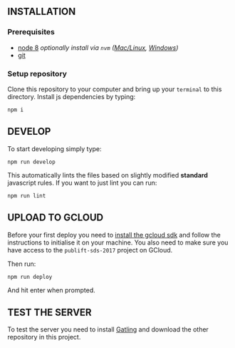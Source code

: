 ## INSTALLATION

### Prerequisites

* [node 8](https://nodejs.org/en/) _optionally install via `nvm` ([Mac/Linux](https://github.com/creationix/nvm), [Windows](https://github.com/coreybutler/nvm-windows))_
* [git](https://git-scm.com/)

### Setup repository

Clone this repository to your computer and bring up your `terminal` to this directory. Install js dependencies by typing:

```
npm i
```

## DEVELOP

To start developing simply type:

```
npm run develop
```

This automatically lints the files based on slightly modified __standard__ javascript rules. If you want to just lint you can run:

```
npm run lint
```

## UPLOAD TO GCLOUD

Before your first deploy you need to [install the gcloud sdk](https://cloud.google.com/sdk/downloads) and follow the instructions to initialise it on your machine. You also need to make sure you have access to the `publift-sds-2017` project on GCloud. 

Then run:

```
npm run deploy
```

And hit enter when prompted.

## TEST THE SERVER

To test the server you need to install [Gatling](http://gatling.io/) and download the other repository in this project.
